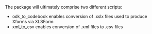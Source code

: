 The package will ultimately comprise two different scripts:

- odk_to_codebook enables conversion of .xslx files used to produce Xforms via XLSForm
- xml_to_csv enables conversion of .xml files to .csv files
